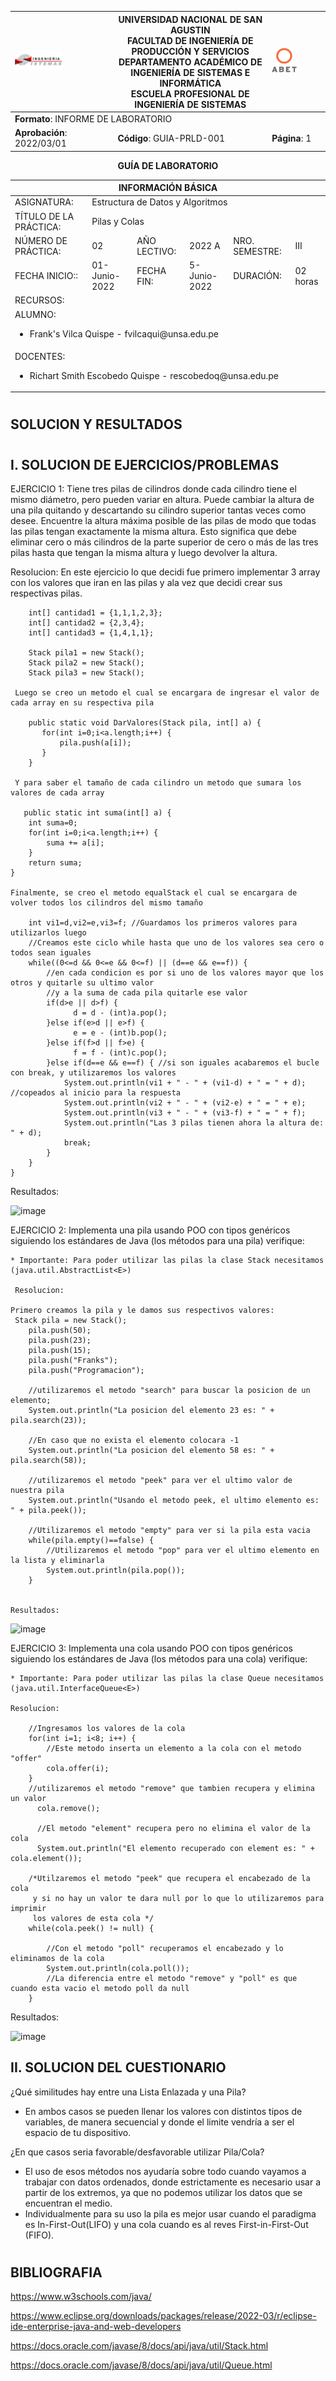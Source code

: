 <div align="center">
<table>
    <theader>
        <tr>
            <td><img src="https://github.com/rescobedoq/pw2/blob/main/epis.png?raw=true" alt="EPIS" style="width:50%; height:auto"/></td>
            <th>
                <span style="font-weight:bold;">UNIVERSIDAD NACIONAL DE SAN AGUSTIN</span><br />
                <span style="font-weight:bold;">FACULTAD DE INGENIERÍA DE PRODUCCIÓN Y SERVICIOS</span><br />
                <span style="font-weight:bold;">DEPARTAMENTO ACADÉMICO DE INGENIERÍA DE SISTEMAS E INFORMÁTICA</span><br />
                <span style="font-weight:bold;">ESCUELA PROFESIONAL DE INGENIERÍA DE SISTEMAS</span>
            </th>
            <td><img src="https://github.com/rescobedoq/pw2/blob/main/abet.png?raw=true" alt="ABET" style="width:50%; height:auto"/></td>
        </tr>
    </theader>
    <tbody>
        <tr><td colspan="3"><span style="font-weight:bold;">Formato</span>: INFORME DE LABORATORIO</td></tr>
        <tr><td><span style="font-weight:bold;">Aprobación</span>:  2022/03/01</td><td><span style="font-weight:bold;">Código</span>: GUIA-PRLD-001</td><td><span style="font-weight:bold;">Página</span>: 1</td></tr>
    </tbody>
</table>
</div>
<div align="center">
<span style="font-weight:bold;">GUÍA DE LABORATORIO</span><br />
</div>

<table>
<theader>
<tr><th colspan="6">INFORMACIÓN BÁSICA</th></tr>
</theader>
<tbody>
<tr><td>ASIGNATURA:</td><td colspan="5">Estructura de Datos y Algoritmos</td></tr>
<tr><td>TÍTULO DE LA PRÁCTICA:</td><td colspan="5">Pilas y Colas</td></tr>
<tr>
<td>NÚMERO DE PRÁCTICA:</td><td>02</td><td>AÑO LECTIVO:</td><td>2022 A</td><td>NRO. SEMESTRE:</td><td>III</td>
</tr>
<tr>
<td>FECHA INICIO::</td><td>01-Junio-2022</td><td>FECHA FIN:</td><td>5-Junio-2022</td><td>DURACIÓN:</td><td>02 horas</td>
</tr>
<tr><td colspan="6">RECURSOS:
</td>
</<tr>
  <tr><td colspan="6">ALUMNO:
<ul>
<li>Frank's Vilca Quispe - fvilcaqui@unsa.edu.pe</li>
</ul>
</td>
</<tr>
<tr><td colspan="6">DOCENTES:
<ul>
<li>Richart Smith Escobedo Quispe - rescobedoq@unsa.edu.pe</li>
</ul>
</td>
</<tr>
</tdbody>
</table>

#
   ## SOLUCION Y RESULTADOS
#

## I. SOLUCION DE EJERCICIOS/PROBLEMAS
   EJERCICIO 1:
   Tiene tres pilas de cilindros donde cada cilindro tiene el mismo diámetro, pero pueden variar en altura. Puede cambiar la altura de una pila quitando y descartando    su cilindro superior tantas veces como desee.
   Encuentre la altura máxima posible de las pilas de modo que todas las pilas tengan exactamente la misma altura.
   Esto significa que debe eliminar cero o más cilindros de la parte superior de cero o más de las tres pilas hasta que tengan la misma altura y luego devolver la        altura.
   
   Resolucion: 
     En este ejercicio lo que decidi fue primero implementar 3 array con los valores que iran en las pilas y ala vez que decidi crear sus respectivas pilas.
      
        int[] cantidad1 = {1,1,1,2,3};
		int[] cantidad2 = {2,3,4};
		int[] cantidad3 = {1,4,1,1};
        
		Stack pila1 = new Stack();
		Stack pila2 = new Stack();
		Stack pila3 = new Stack();
     
     Luego se creo un metodo el cual se encargara de ingresar el valor de cada array en su respectiva pila
     
        public static void DarValores(Stack pila, int[] a) {
		   for(int i=0;i<a.length;i++) {
			   pila.push(a[i]);
		   }
	    }
        
     Y para saber el tamaño de cada cilindro un metodo que sumara los valores de cada array
    
       public static int suma(int[] a) {
		int suma=0;
		for(int i=0;i<a.length;i++) {
			suma += a[i];
		}
		return suma;
	}
    
    Finalmente, se creo el metodo equalStack el cual se encargara de volver todos los cilindros del mismo tamaño
    
    	int vi1=d,vi2=e,vi3=f; //Guardamos los primeros valores para utilizarlos luego
		//Creamos este ciclo while hasta que uno de los valores sea cero o todos sean iguales
		while((0<=d && 0<=e && 0<=f) || (d==e && e==f)) { 
			//en cada condicion es por si uno de los valores mayor que los otros y quitarle su ultimo valor
			//y a la suma de cada pila quitarle ese valor
			if(d>e || d>f) {
	              d = d - (int)a.pop(); 
			}else if(e>d || e>f) {
				  e = e - (int)b.pop(); 
			}else if(f>d || f>e) {
				  f = f - (int)c.pop();
			}else if(d==e && e==f) { //si son iguales acabaremos el bucle con break, y utilizaremos los valores
				System.out.println(vi1 + " - " + (vi1-d) + " = " + d);    //copeados al inicio para la respuesta
				System.out.println(vi2 + " - " + (vi2-e) + " = " + e);
				System.out.println(vi3 + " - " + (vi3-f) + " = " + f);
				System.out.println("Las 3 pilas tienen ahora la altura de: " + d);
				break;
			}
		}
	}
    
    
   Resultados:
   
   ![image](https://user-images.githubusercontent.com/87882802/171968269-5730dc0b-5c03-41f6-841c-98a9fe52a6a6.png)

   EJERCICIO 2:
   Implementa una pila usando POO con tipos genéricos siguiendo los estándares de Java (los métodos para una pila) verifique:
   
    * Importante: Para poder utilizar las pilas la clase Stack necesitamos (java.util.AbstractList<E>)
     
     Resolucion: 
     
	Primero creamos la pila y le damos sus respectivos valores:
     Stack pila = new Stack();
		pila.push(50);
		pila.push(23);
		pila.push(15);
		pila.push("Franks");
		pila.push("Programacion");
		
        //utilizaremos el metodo "search" para buscar la posicion de un elemento;
		System.out.println("La posicion del elemento 23 es: " + pila.search(23));
		
		//En caso que no exista el elemento colocara -1
		System.out.println("La posicion del elemento 58 es: " + pila.search(58));

		//utilizaremos el metodo "peek" para ver el ultimo valor de nuestra pila
		System.out.println("Usando el metodo peek, el ultimo elemento es: " + pila.peek());
		
		//Utilizaremos el metodo "empty" para ver si la pila esta vacia
		while(pila.empty()==false) {
			//Utilizaremos el metodo "pop" para ver el ultimo elemento en la lista y eliminarla
			System.out.println(pila.pop());
		}   
        
        
    Resultados:
	
   ![image](https://user-images.githubusercontent.com/87882802/171968311-fcbff6bb-1136-42c7-8af6-69aa3af1a0c3.png)
  
  EJERCICIO 3:
   Implementa una cola usando POO con tipos genéricos siguiendo los estándares de Java (los métodos para una cola) verifique:
	
	* Importante: Para poder utilizar las pilas la clase Queue necesitamos (java.util.InterfaceQueue<E>)
	
	Resolucion:

        //Ingresamos los valores de la cola
		for(int i=1; i<8; i++) {
			//Este metodo inserta un elemento a la cola con el metodo "offer"
			cola.offer(i);
		}
		//utilizaremos el metodo "remove" que tambien recupera y elimina un valor
		  cola.remove();
		  
		  //El metodo "element" recupera pero no elimina el valor de la cola
		  System.out.println("El elemento recuperado con element es: " + cola.element());
		  
		/*Utilzaremos el metodo "peek" que recupera el encabezado de la cola
		 y si no hay un valor te dara null por lo que lo utilizaremos para imprimir
		 los valores de esta cola */
		while(cola.peek() != null) {
	
			//Con el metodo "poll" recuperamos el encabezado y lo eliminamos de la cola
			System.out.println(cola.poll());
			//La diferencia entre el metodo "remove" y "poll" es que cuando esta vacio el metodo poll da null
		}
       
 Resultados:
				  
![image](https://user-images.githubusercontent.com/87882802/171968341-b1e02668-d07a-4ce3-b576-a0e51a54a5d9.png)

## II. SOLUCION DEL CUESTIONARIO

¿Qué similitudes hay entre una Lista Enlazada y una Pila?

  - En ambos casos se pueden llenar los valores con distintos tipos de variables, de manera
    secuencial y donde el limite vendría a ser el espacio de tu dispositivo.
    
¿En que casos seria favorable/desfavorable utilizar Pila/Cola?
   - El uso de esos métodos nos ayudaría sobre todo cuando vayamos a trabajar con datos ordenados,
     donde estrictamente es necesario usar a partir de los extremos, ya que no podemos utilizar los 
     datos que se encuentran el medio.
   - Individualmente para su uso la pila es mejor usar cuando el paradigma es In-First-Out(LIFO) y 
      una cola cuando es al reves First-in-First-Out (FIFO).


#

   ## BIBLIOGRAFIA
   https://www.w3schools.com/java/
   
   https://www.eclipse.org/downloads/packages/release/2022-03/r/eclipse-ide-enterprise-java-and-web-developers
   
   https://docs.oracle.com/javase/8/docs/api/java/util/Stack.html
   
   https://docs.oracle.com/javase/8/docs/api/java/util/Queue.html

   
#

  
